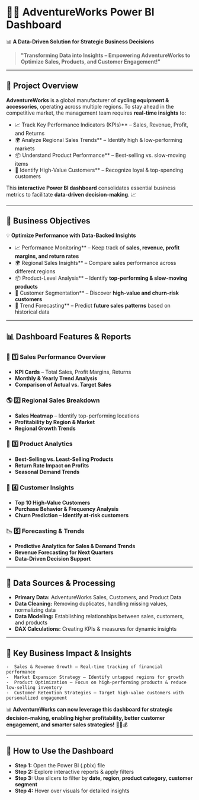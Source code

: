 # 🚴‍♂️ **AdventureWorks Power BI Dashboard**  

📊 **A Data-Driven Solution for Strategic Business Decisions**  

> **"Transforming Data into Insights – Empowering AdventureWorks to Optimize Sales, Products, and Customer Engagement!"**  

---

## 📌 **Project Overview**  
   **AdventureWorks** is a global manufacturer of **cycling equipment & accessories**, operating across multiple regions. To stay ahead in the competitive market, the management team requires **real-time insights** to:  

-   📈 Track Key Performance Indicators (KPIs)** – Sales, Revenue, Profit, and Returns  
-   🌍 Analyze Regional Sales Trends** – Identify high & low-performing markets  
-   📦 Understand Product Performance** – Best-selling vs. slow-moving items  
-   👥 Identify High-Value Customers** – Recognize loyal & top-spending customers  

This **interactive Power BI dashboard** consolidates essential business metrics to facilitate **data-driven decision-making**. 📈  

---

## 🎯 **Business Objectives**  

💡 **Optimize Performance with Data-Backed Insights**  

 -   📈 Performance Monitoring** – Keep track of **sales, revenue, profit margins, and return rates**  
 -   🌍 Regional Sales Insights** – Compare sales performance across different regions  
 -   📦 Product-Level Analysis** – Identify **top-performing & slow-moving products**  
 -   👥 Customer Segmentation** – Discover **high-value and churn-risk customers**  
 -   🔮 Trend Forecasting** – Predict **future sales patterns** based on historical data  

---

## 📊 **Dashboard Features & Reports**  

### 🚀 **1️⃣ Sales Performance Overview**  
-    **KPI Cards** – Total Sales, Profit Margins, Returns  
-    **Monthly & Yearly Trend Analysis**  
-    **Comparison of Actual vs. Target Sales**  

### 🌎 **2️⃣ Regional Sales Breakdown**  
-    **Sales Heatmap** – Identify top-performing locations  
-    **Profitability by Region & Market**  
-    **Regional Growth Trends**  

### 🛒 **3️⃣ Product Analytics**  
-    **Best-Selling vs. Least-Selling Products**  
-    **Return Rate Impact on Profits**  
-    **Seasonal Demand Trends**  

### 👥 **4️⃣ Customer Insights**  
-    **Top 10 High-Value Customers**  
-    **Purchase Behavior & Frequency Analysis**  
-    **Churn Prediction – Identify at-risk customers**  

### 📉 **5️⃣ Forecasting & Trends**  
-    **Predictive Analytics for Sales & Demand Trends**  
-    **Revenue Forecasting for Next Quarters**  
-    **Data-Driven Decision Support**  

---

## 📂 **Data Sources & Processing**  

-    **Primary Data:** AdventureWorks Sales, Customers, and Product Data  
-    **Data Cleaning:** Removing duplicates, handling missing values, normalizing data  
-    **Data Modeling:** Establishing relationships between sales, customers, and products  
-    **DAX Calculations:** Creating KPIs & measures for dynamic insights  

---

## 🎯 **Key Business Impact & Insights**  

    -  Sales & Revenue Growth – Real-time tracking of financial performance  
    -  Market Expansion Strategy – Identify untapped regions for growth  
    -  Product Optimization – Focus on high-performing products & reduce low-selling inventory  
    -  Customer Retention Strategies – Target high-value customers with personalized engagement  

📊 **AdventureWorks can now leverage this dashboard for strategic decision-making, enabling higher profitability, better customer engagement, and smarter sales strategies!** 🚴‍♂️💰  

---

## 📌 **How to Use the Dashboard**  

-   **Step 1:** Open the Power BI (.pbix) file  
-   **Step 2:** Explore interactive reports & apply filters  
-   **Step 3:** Use slicers to filter by **date, region, product category, customer segment**  
-   **Step 4:** Hover over visuals for detailed insights  

